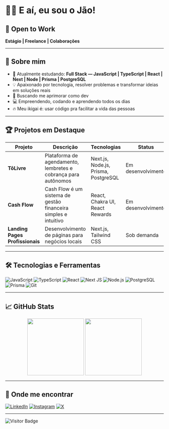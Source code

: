 # 👋🏼 E aí, eu sou o Jão!

## 🚦 Open to Work
**Estágio | Freelance | Colaborações**

---

## 🚀 Sobre mim
- 🌱 Atualmente estudando: **Full Stack — JavaScript | TypeScript | React | Next | Node | Prisma | PostgreSQL**
- 💡 Apaixonado por tecnologia, resolver problemas e transformar ideias em soluções reais
- 🎯 Buscando me aprimorar como dev
- 💻 Empreendendo, codando e aprendendo todos os dias
- 🔥 Meu ikigai é: usar código pra facilitar a vida das pessoas

---

## 🏆 Projetos em Destaque
| Projeto | Descrição | Tecnologias | Status | Link |
|---------|-----------|--------------|------|--------|
| **TôLivre** | Plataforma de agendamento, lembretes e cobrança para autônomos | Next.js, Node.js, Prisma, PostgreSQL | Em desenvolvimento | [Acesse aqui](https://to-livre.vercel.app) |
| **Cash Flow** | Cash Flow é um sistema de gestão financeira simples e intuitivo | React, Chakra UI, React Rewards | Em desenvolvimento | [Acesse aqui](https://cash-flow-dusky.vercel.app/) |
| **Landing Pages Profissionais** | Desenvolvimento de páginas para negócios locais | Next.js, Tailwind CSS | Sob demanda |[Acesse aqui](to-livre.vercel.app) |

---

## 🛠️ Tecnologias e Ferramentas
![JavaScript](https://img.shields.io/badge/JavaScript-F7DF1E?style=for-the-badge&logo=javascript&logoColor=black)
![TypeScript](https://img.shields.io/badge/TypeScript-3178C6?style=for-the-badge&logo=typescript&logoColor=white)
![React](https://img.shields.io/badge/React-20232A?style=for-the-badge&logo=react&logoColor=61DAFB)
![Next JS](https://img.shields.io/badge/Next-black?style=for-the-badge&logo=next.js&logoColor=white)
![Node.js](https://img.shields.io/badge/Node.js-339933?style=for-the-badge&logo=nodedotjs&logoColor=white)
![PostgreSQL](https://img.shields.io/badge/Postgres-4169E1?style=for-the-badge&logo=postgresql&logoColor=white)
![Prisma](https://img.shields.io/badge/Prisma-3982CE?style=for-the-badge&logo=prisma&logoColor=white)
![Git](https://img.shields.io/badge/Git-F05032?style=for-the-badge&logo=git&logoColor=white)

---

## 📈 GitHub Stats
<div align="center">
  <img height="180em" src="https://github-readme-stats.vercel.app/api?username=joaosilva-web&show_icons=true&theme=radical"/>
  <img height="180em" src="https://github-readme-stats.vercel.app/api/top-langs/?username=joaosilva-web&layout=compact&theme=radical"/>
</div>

---

## 🚀 Onde me encontrar
[![LinkedIn](https://img.shields.io/badge/-LinkedIn-%230077B5?style=for-the-badge&logo=linkedin&logoColor=white)](https://linkedin.com/in/joaosilvadeveloper)
[![Instagram](https://img.shields.io/badge/-Instagram-E4405F?style=for-the-badge&logo=instagram&logoColor=white)](https://instagram.com/jao_developer)
[![X](https://img.shields.io/badge/-X-black?style=for-the-badge&logo=twitter&logoColor=white)](https://x.com/jao_developer)

---

![Visitor Badge](https://komarev.com/ghpvc/?username=joaosilva-web&style=flat-square&color=blue)

